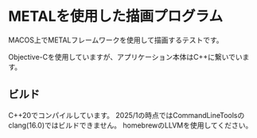 # METALを使用した描画プログラム

MACOS上でMETALフレームワークを使用して描画するテストです。

Objective-Cを使用していますが、アプリケーション本体はC++に繋いでいます。

## ビルド

C++20でコンパイルしています。
2025/1の時点ではCommandLineToolsのclang(16.0)ではビルドできません。
homebrewのLLVMを使用してください。
